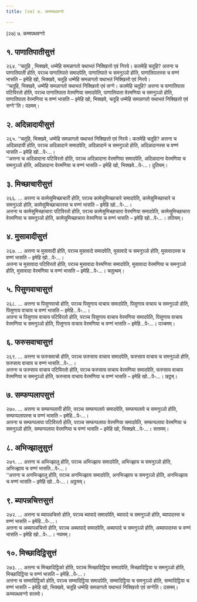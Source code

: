 ```yaml
---
title: (२७) ७. कम्मपथवग्गो

---
```

(२७) ७. कम्मपथवग्गो  


## १. पाणातिपातीसुत्तं

२६४. ‘‘चतूहि , भिक्खवे, धम्मेहि समन्नागतो यथाभतं निक्खित्तो एवं निरये। कतमेहि चतूहि? अत्तना च पाणातिपाती होति, परञ्च पाणातिपाते समादपेति, पाणातिपाते च समनुञ्ञो होति, पाणातिपातस्स च वण्णं भासति – इमेहि खो, भिक्खवे, चतूहि धम्मेहि समन्नागतो यथाभतं निक्खित्तो एवं निरये।  
‘‘चतूहि, भिक्खवे, धम्मेहि समन्नागतो यथाभतं निक्खित्तो एवं सग्गे। कतमेहि चतूहि? अत्तना च पाणातिपाता पटिविरतो होति, परञ्च पाणातिपाता वेरमणिया समादपेति, पाणातिपाता वेरमणिया च समनुञ्ञो होति, पाणातिपाता वेरमणिया च वण्णं भासति – इमेहि खो, भिक्खवे, चतूहि धम्मेहि समन्नागतो यथाभतं निक्खित्तो एवं सग्गे’’ति। पठमम्।  


## २. अदिन्नादायीसुत्तं

२६५. ‘‘चतूहि, भिक्खवे, धम्मेहि समन्नागतो यथाभतं निक्खित्तो एवं निरये। कतमेहि चतूहि? अत्तना च अदिन्नादायी होति, परञ्च अदिन्नादाने समादपेति, अदिन्नादाने च समनुञ्ञो होति, अदिन्नादानस्स च वण्णं भासति – इमेहि खो…पे॰…।  
‘‘अत्तना च अदिन्नादाना पटिविरतो होति, परञ्च अदिन्नादाना वेरमणिया समादपेति, अदिन्नादाना वेरमणिया च समनुञ्ञो होति, अदिन्नादाना वेरमणिया च वण्णं भासति – इमेहि खो, भिक्खवे…पे॰…। दुतियम्।  


## ३. मिच्छाचारीसुत्तं

२६६. … अत्तना च कामेसुमिच्छाचारी होति, परञ्च कामेसुमिच्छाचारे समादपेति, कामेसुमिच्छाचारे च समनुञ्ञो होति, कामेसुमिच्छाचारस्स च वण्णं भासति – इमेहि खो…पे॰…।  
अत्तना च कामेसुमिच्छाचारा पटिविरतो होति, परञ्च कामेसुमिच्छाचारा वेरमणिया समादपेति, कामेसुमिच्छाचारा वेरमणिया च समनुञ्ञो होति, कामेसुमिच्छाचारा वेरमणिया च वण्णं भासति – इमेहि खो…पे॰…। ततियम्।  


## ४. मुसावादीसुत्तं

२६७. … अत्तना च मुसावादी होति, परञ्च मुसावादे समादपेति, मुसावादे च समनुञ्ञो होति, मुसावादस्स च वण्णं भासति – इमेहि खो…पे॰…।  
अत्तना च मुसावादा पटिविरतो होति, परञ्च मुसावादा वेरमणिया समादपेति, मुसावादा वेरमणिया च समनुञ्ञो होति, मुसावादा वेरमणिया च वण्णं भासति – इमेहि…पे॰…। चतुत्थम्।  


## ५. पिसुणवाचासुत्तं

२६८. … अत्तना च पिसुणवाचो होति, परञ्च पिसुणाय वाचाय समादपेति, पिसुणाय वाचाय च समनुञ्ञो होति, पिसुणाय वाचाय च वण्णं भासति – इमेहि…पे॰…।  
अत्तना च पिसुणाय वाचाय पटिविरतो होति, परञ्च पिसुणाय वाचाय वेरमणिया समादपेति, पिसुणाय वाचाय वेरमणिया च समनुञ्ञो होति, पिसुणाय वाचाय वेरमणिया च वण्णं भासति – इमेहि…पे॰…। पञ्चमम्।  


## ६. फरुसवाचासुत्तं

२६९. … अत्तना च फरुसवाचो होति, परञ्च फरुसाय वाचाय समादपेति, फरुसाय वाचाय च समनुञ्ञो होति, फरुसाय वाचाय च वण्णं भासति…पे॰…।  
अत्तना च फरुसाय वाचाय पटिविरतो होति, परञ्च फरुसाय वाचाय वेरमणिया समादपेति, फरुसाय वाचाय वेरमणिया च समनुञ्ञो होति, फरुसाय वाचाय वेरमणिया च वण्णं भासति – इमेहि खो…पे॰…। छट्ठम्।  


## ७. सम्फप्पलापसुत्तं

२७०. … अत्तना च सम्फप्पलापी होति, परञ्च सम्फप्पलापे समादपेति, सम्फप्पलापे च समनुञ्ञो होति, सम्फप्पलापस्स च वण्णं भासति – इमेहि…पे॰…।  
अत्तना च सम्फप्पलापा पटिविरतो होति, परञ्च सम्फप्पलापा वेरमणिया समादपेति, सम्फप्पलापा वेरमणिया च समनुञ्ञो होति, सम्फप्पलापा वेरमणिया च वण्णं भासति – इमेहि खो, भिक्खवे…पे॰…। सत्तमम्।  


## ८. अभिज्झालुसुत्तं

२७१. … अत्तना च अभिज्झालु होति, परञ्च अभिज्झाय समादपेति, अभिज्झाय च समनुञ्ञो होति, अभिज्झाय च वण्णं भासति…पे॰…।  
‘‘अत्तना च अनभिज्झालु होति, परञ्च अनभिज्झाय समादपेति, अनभिज्झाय च समनुञ्ञो होति, अनभिज्झाय च वण्णं भासति – इमेहि खो…पे॰…। अट्ठमम्।  


## ९. ब्यापन्नचित्तसुत्तं

२७२. … अत्तना च ब्यापन्नचित्तो होति, परञ्च ब्यापादे समादपेति, ब्यापादे च समनुञ्ञो होति, ब्यापादस्स च वण्णं भासति – इमेहि…पे॰…।  
अत्तना च अब्यापन्नचित्तो होति, परञ्च अब्यापादे समादपेति, अब्यापादे च समनुञ्ञो होति, अब्यापादस्स च वण्णं भासति – इमेहि खो…पे॰…। नवमम्।  


## १०. मिच्छादिट्ठिसुत्तं

२७३. … अत्तना च मिच्छादिट्ठिको होति, परञ्च मिच्छादिट्ठिया समादपेति, मिच्छादिट्ठिया च समनुञ्ञो होति, मिच्छादिट्ठिया च वण्णं भासति – इमेहि…पे॰…।  
अत्तना च सम्मादिट्ठिको होति, परञ्च सम्मादिट्ठिया समादपेति, सम्मादिट्ठिया च समनुञ्ञो होति, सम्मादिट्ठिया च वण्णं भासति – इमेहि खो, भिक्खवे, चतूहि धम्मेहि समन्नागतो यथाभतं निक्खित्तो एवं सग्गेति। दसमम्।  
कम्मपथवग्गो सत्तमो।  